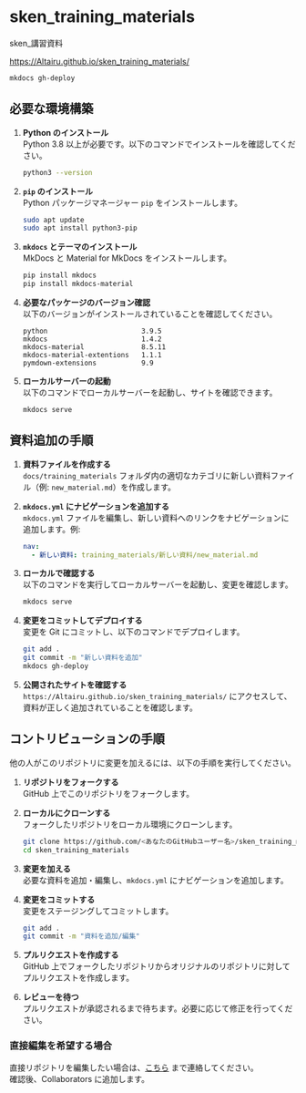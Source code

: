 # sken_training_materials
sken_講習資料

https://Altairu.github.io/sken_training_materials/

```bash
mkdocs gh-deploy
```

## 必要な環境構築

1. **Python のインストール**  
   Python 3.8 以上が必要です。以下のコマンドでインストールを確認してください。
   ```bash
   python3 --version
   ```

2. **`pip` のインストール**  
   Python パッケージマネージャー `pip` をインストールします。
   ```bash
   sudo apt update
   sudo apt install python3-pip
   ```

3. **`mkdocs` とテーマのインストール**  
   MkDocs と Material for MkDocs をインストールします。
   ```bash
   pip install mkdocs
   pip install mkdocs-material
   ```

4. **必要なパッケージのバージョン確認**  
   以下のバージョンがインストールされていることを確認してください。
   ```
   python                       3.9.5
   mkdocs                       1.4.2
   mkdocs-material              8.5.11
   mkdocs-material-extentions   1.1.1
   pymdown-extensions           9.9
   ```

5. **ローカルサーバーの起動**  
   以下のコマンドでローカルサーバーを起動し、サイトを確認できます。
   ```bash
   mkdocs serve
   ```

## 資料追加の手順

1. **資料ファイルを作成する**  
   `docs/training_materials` フォルダ内の適切なカテゴリに新しい資料ファイル（例: `new_material.md`）を作成します。

2. **`mkdocs.yml` にナビゲーションを追加する**  
   `mkdocs.yml` ファイルを編集し、新しい資料へのリンクをナビゲーションに追加します。例:
   ```yaml
   nav:
     - 新しい資料: training_materials/新しい資料/new_material.md
   ```

3. **ローカルで確認する**  
   以下のコマンドを実行してローカルサーバーを起動し、変更を確認します。
   ```bash
   mkdocs serve
   ```

4. **変更をコミットしてデプロイする**  
   変更を Git にコミットし、以下のコマンドでデプロイします。
   ```bash
   git add .
   git commit -m "新しい資料を追加"
   mkdocs gh-deploy
   ```

5. **公開されたサイトを確認する**  
   `https://Altairu.github.io/sken_training_materials/` にアクセスして、資料が正しく追加されていることを確認します。

## コントリビューションの手順

他の人がこのリポジトリに変更を加えるには、以下の手順を実行してください。

1. **リポジトリをフォークする**  
   GitHub 上でこのリポジトリをフォークします。

2. **ローカルにクローンする**  
   フォークしたリポジトリをローカル環境にクローンします。
   ```bash
   git clone https://github.com/<あなたのGitHubユーザー名>/sken_training_materials.git
   cd sken_training_materials
   ```

3. **変更を加える**  
   必要な資料を追加・編集し、`mkdocs.yml` にナビゲーションを追加します。

4. **変更をコミットする**  
   変更をステージングしてコミットします。
   ```bash
   git add .
   git commit -m "資料を追加/編集"
   ```

5. **プルリクエストを作成する**  
   GitHub 上でフォークしたリポジトリからオリジナルのリポジトリに対してプルリクエストを作成します。

6. **レビューを待つ**  
   プルリクエストが承認されるまで待ちます。必要に応じて修正を行ってください。

### 直接編集を希望する場合

直接リポジトリを編集したい場合は、[こちら](https://x.com/Flying___eagle) まで連絡してください。  
確認後、Collaborators に追加します。